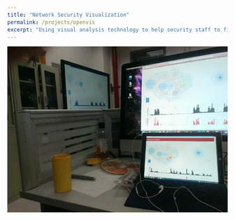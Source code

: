 ```yaml
---
title: "Network Security Visualization"
permalink: /projects/openvis
excerpt: "Using visual analysis technology to help security staff to find and understand the security events.<img src='/images/net_sec_vis.png' width='600px'>"
---
```

<img src='/images/net_sec_vis.jpg'>